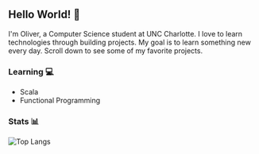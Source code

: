 ## Hello World! :wave:
I'm Oliver, a Computer Science student at UNC Charlotte. I love to learn technologies through building projects. My goal is to learn something new every day. Scroll down to see some of my favorite projects.

### Learning :computer:
- Scala
- Functional Programming

### Stats :bar_chart:

![Top Langs](https://github-readme-stats.vercel.app/api/top-langs/?username=OliverMKing&hide=css&layout=compact)

